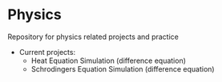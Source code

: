# Physics

Repository for physics related projects and practice

* Current projects:
	* Heat Equation Simulation (difference equation)
	* Schrodingers Equation Simulation (difference equation)
